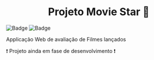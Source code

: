 # <center>Projeto  Movie Star :movie_camera: </center>
![Badge](https://img.shields.io/static/v1?label=PHP&message=8.1.1&color=blue&style=for-the-badge&logo=PHP&)
![Badge](https://img.shields.io/static/v1?label=Bootstrap&message=4.5.3&color=white&style=for-the-badge&logo=Bootstrap)

Applicação Web de avaliação de Filmes lançados


:heavy_exclamation_mark: Projeto ainda em fase de desenvolvimento :exclamation:

